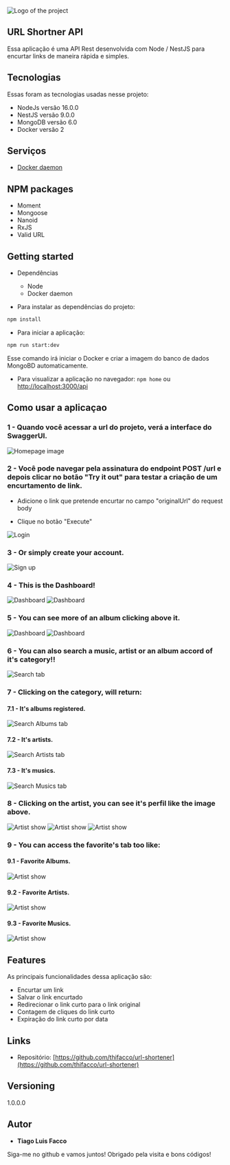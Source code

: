 ![Logo of the project](https://github.com/thifacco/url-shortener/blob/master/public/assets/url-shortner.png)


## URL Shortner API
Essa aplicação é uma API Rest desenvolvida com Node / NestJS para encurtar links de maneira rápida e simples.


## Tecnologias 

Essas foram as tecnologias usadas nesse projeto:

* NodeJs versão 16.0.0
* NestJS versão 9.0.0
* MongoDB versão 6.0
* Docker versão 2

## Serviços

* [Docker daemon](https://docs.docker.com/get-docker/)

## NPM packages

* Moment
* Mongoose
* Nanoid
* RxJS
* Valid URL

## Getting started

* Dependências
  - Node
  - Docker daemon

* Para instalar as dependências do projeto:
```bash
npm install
```
  
* Para iniciar a aplicação:
```bash
npm run start:dev
```
Esse comando irá iniciar o Docker e criar a imagem do banco de dados MongoBD automaticamente.
  
* Para visualizar a aplicação no navegador: `npm home` ou [http://localhost:3000/api](http://localhost:3000/api)

## Como usar a aplicaçao

### 1 - Quando você acessar a url do projeto, verá a interface do SwaggerUI.

![Homepage image](https://github.com/thifacco/url-shortener/blob/master/public/screenshots/home.png)

### 2 - Você pode navegar pela assinatura do endpoint POST /url e depois clicar no botão "Try it out" para testar a criação de um encurtamento de link.

- Adicione o link que pretende encurtar no campo "originalUrl" do request body

- Clique no botão "Execute"

![Login](https://github.com/Lucasdfg07/Spotify_clone/blob/master/public/readme_photos/16.png)

### 3 - Or simply create your account.

![Sign up](https://github.com/Lucasdfg07/Spotify_clone/blob/master/public/readme_photos/15.png)

### 4 - This is the Dashboard!

![Dashboard](https://github.com/Lucasdfg07/Spotify_clone/blob/master/public/readme_photos/14.png)
![Dashboard](https://github.com/Lucasdfg07/Spotify_clone/blob/master/public/readme_photos/13.png)

### 5 - You can see more of an album clicking above it.

![Dashboard](https://github.com/Lucasdfg07/Spotify_clone/blob/master/public/readme_photos/12.png)
![Dashboard](https://github.com/Lucasdfg07/Spotify_clone/blob/master/public/readme_photos/11.png)

### 6 - You can also search a music, artist or an album accord of it's category!!

![Search tab](https://github.com/Lucasdfg07/Spotify_clone/blob/master/public/readme_photos/10.png)

### 7 - Clicking on the category, will return:

  #### 7.1 - It's albums registered.

![Search Albums tab](https://github.com/Lucasdfg07/Spotify_clone/blob/master/public/readme_photos/9.png)

  #### 7.2 - It's artists.

![Search Artists tab](https://github.com/Lucasdfg07/Spotify_clone/blob/master/public/readme_photos/8.png)

  #### 7.3 - It's musics.

![Search Musics tab](https://github.com/Lucasdfg07/Spotify_clone/blob/master/public/readme_photos/7.png)

### 8 - Clicking on the artist, you can see it's perfil like the image above.

![Artist show](https://github.com/Lucasdfg07/Spotify_clone/blob/master/public/readme_photos/6.png)
![Artist show](https://github.com/Lucasdfg07/Spotify_clone/blob/master/public/readme_photos/5.png)
![Artist show](https://github.com/Lucasdfg07/Spotify_clone/blob/master/public/readme_photos/4.png)

### 9 - You can access the favorite's tab too like:
  #### 9.1 - Favorite Albums.
![Artist show](https://github.com/Lucasdfg07/Spotify_clone/blob/master/public/readme_photos/3.png)

  #### 9.2 - Favorite Artists.
![Artist show](https://github.com/Lucasdfg07/Spotify_clone/blob/master/public/readme_photos/2.png)

  #### 9.3 - Favorite Musics.
![Artist show](https://github.com/Lucasdfg07/Spotify_clone/blob/master/public/readme_photos/1.png)


## Features

As principais funcionalidades dessa aplicação são:
 - Encurtar um link
 - Salvar o link encurtado
 - Redirecionar o link curto para o link original
 - Contagem de cliques do link curto
 - Expiração do link curto por data


## Links
  - Repositório: [https://github.com/thifacco/url-shortener](https://github.com/thifacco/url-shortener)

  ## Versioning

  1.0.0.0


  ## Autor

  * **Tiago Luis Facco** 

  Siga-me no github e vamos juntos!
  Obrigado pela visita e bons códigos!
